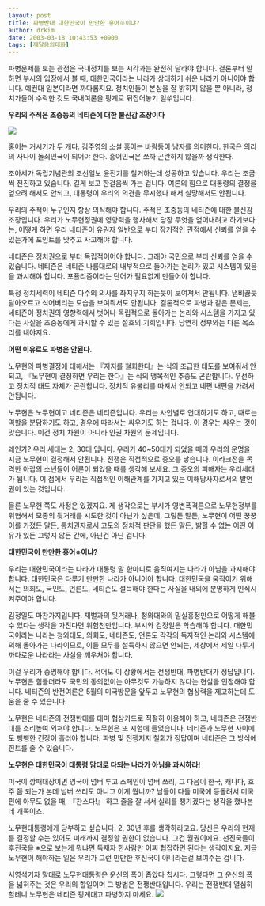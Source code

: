 ```yaml
---
layout: post
title: 파병반대 대한민국이 만만한 홍어※이냐?
author: drkim
date: 2003-03-18 10:43:53 +0900
tags: [깨달음의대화]
---
```

파병문제를 보는 관점은 국내정치를 보는 시각과는 완전히 달라야 합니다. 결론부터 말하면 부시의 입장에서 볼 때, 대한민국이라는 나라가 상대하기 쉬운 나라가 아니어야 합니다. 예컨대 일본이라면 까다롭지요. 정치인들이 본심을 잘 밝히지 않을 뿐 아니라, 정치가들이 수락한 것도 국내여론을 핑계로 뒤집어놓기 일쑤입니다. 

**우리의 주적은 조중동의 네티즌에 대한 불신감 조장이다**

![](http://www.seoprise.com/jboard/data/img/binary/art000311.jpg)

홍어는 거시기가 두 개다. 김주영의 소설 홍어는 바람둥이 남자를 의미한다. 한국은 의리의 사나이 돌쇠민국이 되어야 한다. 홍어민국은 쪼까 곤란하지 않을까 생각한다. 

조아세가 독립기념관의 조선일보 윤전기를 철거하는데 성공하고 있습니다. 우리는 조금씩 전진하고 있습니다. 길게 보고 한걸음씩 가는 겁니다. 여론의 힘으로 대통령의 결정을 엎으려 해서도 안되고, 대통령이 우리의 의견을 무시했다 해서 실망해서도 안됩니다. 

우리의 주적이 누구인지 항상 의식해야 합니다. 주적은 조중동의 네티즌에 대한 불신감 조장입니다. 우리가 노무현정권에 영향력을 행사해서 당장 무엇을 얻어내려고 하기보다는, 어떻게 하면 우리 네티즌이 유권자 일반으로 부터 장기적인 관점에서 신뢰를 얻을 수 있는가에 포인트를 맞추고 사고해야 합니다. 

네티즌은 정치권으로 부터 독립적이어야 합니다. 그래야 국민으로 부터 신뢰를 얻을 수 있습니다. 네티즌은 네티즌 나름대로의 내부적으로 돌아가는 논리가 있고 시스템이 있음을 과시해야 합니다. 포퓰리즘이라는 단어가 필요없게 만들어야 합니다. 

특정 정치세력이 네티즌 다수의 의사를 좌지우지 하는듯이 보여져서 안됩니다. 냄비끓듯 달아오르고 식어버리는 모습을 보여줘서도 안됩니다. 결론적으로 파병과 같은 문제는, 네티즌이 정치권의 영향력에서 벗어나 독립적으로 돌아가는 논리와 시스템을 가지고 있다는 사실을 조중동에게 과시할 수 있는 절호의 기회입니다. 당연히 정부와는 다른 목소리를 내야지요. 

**어떤 이유로도 파병은 안된다.**

노무현의 파병결정에 대해서는 『지지를 철회한다』는 식의 조급한 태도를 보여줘서 안되고, 『노무현이 결정하면 우리는 한다』는 식의 맹목적인 추종도 곤란합니다. 우선하고 정치적 태도 자체가 곤란합니다. 정치적 유불리를 따져서 안되고 네편 내편을 가려서 안됩니다. 

노무현은 노무현이고 네티즌은 네티즌입니다. 우리는 사안별로 연대하기도 하고, 때로는 역할을 분담하기도 하고, 경우에 따라서는 싸우기도 하는 겁니다. 이 경우는 싸우는 것이 맞습니다. 이건 정치 차원이 아니라 인권 차원의 문제입니다. 

왜인가? 우리 세대는 2, 30대 입니다. 우리가 40~50대가 되었을 때의 우리의 운명을 지금 노무현이 결정해서 안됩니다. 전쟁은 직접적으로 증오를 낳습니다. 이라크전을 목격한 아랍의 소년들이 어른이 되었을 때를 생각해 보세요. 그 증오의 피해자는 우리세대가 됩니다. 이 점에서 우리는 직접적인 이해관계를 가지고 있는 이해당사자로서의 발언권이 있는 것입니다. 

물론 노무현 쪽도 사정은 있겠지요. 제 생각으로는 부시가 영변폭격론으로 노무현정부를 위협해서 모종의 뒷거래를 시도한 것이 아닌가 싶은데, 그렇든 말든, 노무현이 어떤 꿍꿍이를 가졌든 말든, 통치권자로서 고도의 정치적 판단을 했든 말든, 밝힐 수 없는 어떤 이유가 있든 그렇지 않든 간에, 아닌건 아닌 겁니다. 

**대한민국이 만만한 홍어※이냐?**

우리는 대한민국이라는 나라가 대통령 말 한마디로 움직여지는 나라가 아님을 과시해야 합니다. 대한민국은 다루기 만만한 나라가 아니어야 합니다. 대한민국을 움직이기 위해서는 의회도, 국민도, 언론도, 네티즌도 설득해야 한다는 사실을 내외에 분명하게 인식시켜주어야 합니다. 

김정일도 마찬가지입니다. 재벌과의 뒷거래나, 청와대와의 밀실흥정만으로 어떻게 해볼 수 있다는 생각을 가진다면 위험천만입니다. 부시와 김정일은 학습해야 합니다. 대한민국이라는 나라는 청와대도, 의회도, 네티즌도, 언론도 각각의 독자적인 논리와 시스템에 의해 돌아가는 나라이므로, 이들 모두를 설득하지 않으면 안되는, 세상에서 제일 다루기 까다로운 나라라는 사실을 깨우쳐야 합니다. 

이걸 우리가 증명해야 합니다. 적어도 이 상황에서는 전쟁반대, 파병반대가 정답입니다. 노무현은 힘들더라도 국민의 동의없이는 아무것도 가능하지 않다는 현실을 인정해야 합니다. 네티즌의 반전여론은 5월의 미국방문을 앞두고 노무현의 협상력을 제고하는데 도움을 줄 수 있습니다. 

노무현은 네티즌의 전쟁반대를 대미 협상카드로 적절히 이용해야 하고, 네티즌은 전쟁반대를 소리높여 외쳐야 합니다. 노무현은 또 시험에 들었습니다. 네티즌과 노무현 사이에도 팽팽한 긴장이 흘러야 합니다. 파병 및 전쟁지지 철회가 정답이며 네티즌은 그 방식에 힌트를 줄 수 있습니다. 

**노무현은 대한민국이 대통령 맘대로 다되는 나라가 아님을 과시하라!**

미국이 깡패대장이면 영국이 넘버 투고 스페인이 넘버 쓰리, 그 다음이 한국, 캐나다, 호주 쯤 되는가 본데 넘버 쓰리도 아니고 이게 뭡니까? 남들이 다들 미국에 등돌려서 미국편에 아무도 없을 때, 『찬스다!』 하고 줄을 잘 서서 실리를 챙기겠다는 생각을 했나본데 개쪽이죠. 

노무현대통령에게 당부하고 싶습니다. 2, 30년 후를 생각하라고요. 당신은 우리의 현재를 결정할 수는 있어도 미래까지 결정할 권한이 없습니다. 그건 월권이에요. 선진국들이 후진국을 ※으로 보는게 뭐냐면 독재자 한사람만 어찌 협잡하면 된다는 생각이지요. 지금 노무현이 해야하는 일은 우리가 그런 만만한 후진국이 아니라는걸 보여주는 겁니다. 

서영석기자 말대로 노무현대통령은 운신의 폭이 좁았다 칩시다. 그렇다면 그 운신의 폭을 넓혀주는 것은 우리의 할일이며 그 방법은 전쟁반대입니다. 우리는 전쟁반대 열심히 할테니 노무현은 네티즌 핑계대고 파병하지 마세요. ![](http://www.seoprise.com/jboard/data/img/binary/sejongdaewang.gif)